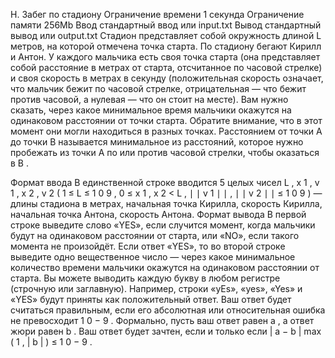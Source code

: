 H. Забег по стадиону
Ограничение времени	1 секунда
Ограничение памяти	256Mb
Ввод	стандартный ввод или input.txt
Вывод	стандартный вывод или output.txt
Стадион представляет собой окружность длиной
L
 метров, на которой отмечена точка старта. По стадиону бегают Кирилл и Антон. У каждого мальчика есть своя точка старта (она представляет собой расстояние в метрах от старта, отсчитанное по часовой стрелке) и своя скорость в метрах в секунду (положительная скорость означает, что мальчик бежит по часовой стрелке, отрицательная — что бежит против часовой, а нулевая — что он стоит на месте).
Вам нужно сказать, через какое минимальное время мальчики окажутся на одинаковом расстоянии от точки старта. Обратите внимание, что в этот момент они могли находиться в разных точках. Расстоянием от точки 
A
 до точки 
B
 называется минимальное из расстояний, которое нужно пробежать из точки 
A
 по или против часовой стрелки, чтобы оказаться в 
B
.

Формат ввода
В единственной строке вводится 
5
 целых чисел 
L
,
x
1
,
v
1
,
x
2
,
v
2
 (
1
≤
L
≤
1
0
9
, 
0
≤
x
1
,
x
2
<
L
, 
∣
∣
v
1
∣
∣
,
∣
∣
v
2
∣
∣
≤
1
0
9
) — длины стадиона в метрах, начальная точка Кирилла, скорость Кирилла, начальная точка Антона, скорость Антона.
Формат вывода
В первой строке выведите слово «YES», если случится момент, когда мальчики будут на одинаковом расстоянии от старта, или «NO», если такого момента не произойдёт.
Если ответ «YES», то во второй строке выведите одно вещественное число — через какое минимальное количество времени мальчики окажутся на одинаковом расстоянии от старта.
Вы можете выводить каждую букву в любом регистре (строчную или заглавную). Например, строки «yEs», «yes», «Yes» и «YES» будут приняты как положительный ответ.
Ваш ответ будет считаться правильным, если его абсолютная или относительная ошибка не превосходит 
1
0
−
9
.
Формально, пусть ваш ответ равен 
a
, а ответ жюри равен 
b
. Ваш ответ будет зачтен, если и только если 
|
a
−
b
|
max
(
1
,
|
b
|
)
≤
1
0
−
9
.